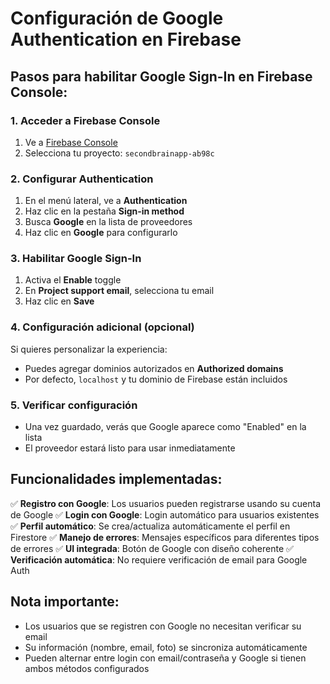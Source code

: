 # Configuración de Google Authentication en Firebase

## Pasos para habilitar Google Sign-In en Firebase Console:

### 1. Acceder a Firebase Console
1. Ve a [Firebase Console](https://console.firebase.google.com/)
2. Selecciona tu proyecto: `secondbrainapp-ab98c`

### 2. Configurar Authentication
1. En el menú lateral, ve a **Authentication**
2. Haz clic en la pestaña **Sign-in method**
3. Busca **Google** en la lista de proveedores
4. Haz clic en **Google** para configurarlo

### 3. Habilitar Google Sign-In
1. Activa el **Enable** toggle
2. En **Project support email**, selecciona tu email
3. Haz clic en **Save**

### 4. Configuración adicional (opcional)
Si quieres personalizar la experiencia:
- Puedes agregar dominios autorizados en **Authorized domains**
- Por defecto, `localhost` y tu dominio de Firebase están incluidos

### 5. Verificar configuración
- Una vez guardado, verás que Google aparece como "Enabled" en la lista
- El proveedor estará listo para usar inmediatamente

## Funcionalidades implementadas:

✅ **Registro con Google**: Los usuarios pueden registrarse usando su cuenta de Google
✅ **Login con Google**: Login automático para usuarios existentes
✅ **Perfil automático**: Se crea/actualiza automáticamente el perfil en Firestore
✅ **Manejo de errores**: Mensajes específicos para diferentes tipos de errores
✅ **UI integrada**: Botón de Google con diseño coherente
✅ **Verificación automática**: No requiere verificación de email para Google Auth

## Nota importante:
- Los usuarios que se registren con Google no necesitan verificar su email
- Su información (nombre, email, foto) se sincroniza automáticamente
- Pueden alternar entre login con email/contraseña y Google si tienen ambos métodos configurados
